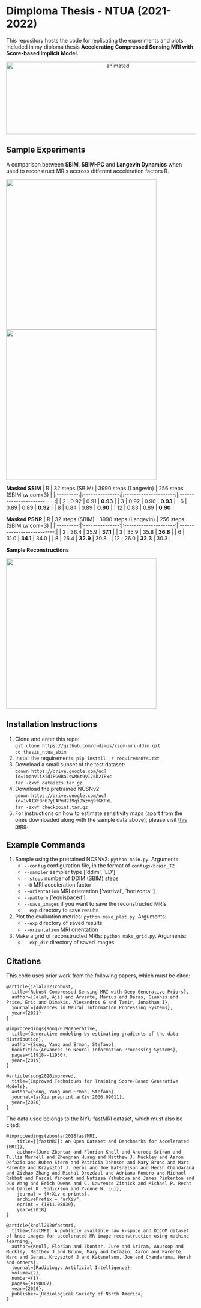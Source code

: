 # Dimploma Thesis - NTUA (2021-2022)

This repository hosts the code for replicating the experiments and plots included in my diploma thesis **Accelerating Compressed Sensing MRI with Score-based Implicit Model**.

<p align="center">
  <img width="579" height="193"  alt="animated" src="https://github.com/d-dimos/thesis_ntua_sbim/blob/main/assets/32stepsMRI_comp.gif">
</p>

## Sample Experiments
A comparison between **SBIM**, **SBIM-PC** and **Langevin Dynamics** when used to reconstruct MRIs accross different acceleration factors R.
 
<p float="left">
  <img src="https://github.com/d-dimos/thesis_ntua_sbim/blob/main/assets/ssim_vert.png" width="400" />
  <img src="https://github.com/d-dimos/thesis_ntua_sbim/blob/main/assets/psnr_vert.png" width="400" /> 
</p>

**Masked SSIM**
| R | 32 steps (SBIM) | 3990 steps (Langevin) | 256 steps (SBIM \w corr=3) |
|:---------:|:---------------:|:---------------------:|:--------------------------:|
|     2     |      0.92       |         0.91          |          **0.93**          |
|     3     |      0.92       |         0.90          |          **0.93**          |
|     6     |      0.89       |         0.89          |          **0.92**          |
|     8     |      0.84       |         0.89          |          **0.90**          |
|    12     |      0.83       |         0.89          |          **0.90**          |

**Masked PSNR**
| R | 32 steps (SBIM) | 3990 steps (Langevin) | 256 steps (SBIM \w corr=3) |
|:---------:|:---------------:|:---------------------:|:--------------------------:|
|     2     |      36.4       |         35.9          |          **37.1**          |
|     3     |      35.9       |         35.8          |          **36.8**          |
|     6     |      31.0       |         **34.1**          |          34.0          |
|     8     |      26.4       |         **32.9**          |          30.8          |
|    12     |      26.0       |         **32.3**          |          30.3          |

**Sample Reconstructions**
<p float="center">
  <img src="https://github.com/d-dimos/thesis_ntua_sbim/blob/main/assets/brains_grid.png" width="400" />
</p>

## Installation Instructions

1. Clone and enter this repo: <br />
  `git clone https://github.com/d-dimos/csgm-mri-ddim.git` <br />
  `cd thesis_ntua_sbim`
2. Install the requirements: `pip install -r requirements.txt`
3. Download a small subset of the test dataset: <br />
  `gdown https://drive.google.com/uc?id=1mpnV1iXid1PG0RaJswM6t9yI76b2IPxc` <br />
  `tar -zxvf datasets.tar.gz`
4. Download the pretrained NCSNv2: <br />
  `gdown https://drive.google.com/uc?id=1vAIXf8n67yEAPmH2I9qiDWzmq9fGKPYL` <br />
  `tar -zxvf checkpoint.tar.gz`
5. For instructions on how to estimate sensitivity maps (apart from the ones downloaded along with the sample data above), please visit [this repo](https://github.com/utcsilab/csgm-mri-langevin).


## Example Commands
1. Sample using the pretrained NCSNv2: `python main.py`. Arguments:
   - `--config` configuration file, in the format of `configs/brain_T2`
   - `--sampler` sampler type ['ddim', 'LD']
   - `--steps` number of DDIM (SBIM) steps
   - `--R` MRI acceleration factor
   - `--orientation` MRI orientation ['vertival', 'horizontal']
   - `--pattern` ['equispaced']
   - `--save_images` if you want to save the reconstructed MRIs
   - `--exp` directory to save results
3. Plot the evaluation metrics: `python make_plot.py`. Arguments:
   - `--exp` directory of saved results
   - `--orientation` MRI orientation
4. Make a grid of reconstructed MRIs: `python make_grid.py`. Arguments:
   - `--exp_dir` directory of saved images

    
## Citations

This code uses prior work from the following papers, which must be cited:
```
@article{jalal2021robust,
  title={Robust Compressed Sensing MRI with Deep Generative Priors},
  author={Jalal, Ajil and Arvinte, Marius and Daras, Giannis and Price, Eric and Dimakis, Alexandros G and Tamir, Jonathan I},
  journal={Advances in Neural Information Processing Systems},
  year={2021}
}

@inproceedings{song2019generative,
  title={Generative modeling by estimating gradients of the data distribution},
  author={Song, Yang and Ermon, Stefano},
  booktitle={Advances in Neural Information Processing Systems},
  pages={11918--11930},
  year={2019}
}

@article{song2020improved,
  title={Improved Techniques for Training Score-Based Generative Models},
  author={Song, Yang and Ermon, Stefano},
  journal={arXiv preprint arXiv:2006.09011},
  year={2020}
}
```

The data used belongs to the NYU fastMRI dataset, which must also be cited:
```
@inproceedings{zbontar2018fastMRI,
    title={{fastMRI}: An Open Dataset and Benchmarks for Accelerated {MRI}},
    author={Jure Zbontar and Florian Knoll and Anuroop Sriram and Tullie Murrell and Zhengnan Huang and Matthew J. Muckley and Aaron Defazio and Ruben Stern and Patricia Johnson and Mary Bruno and Marc Parente and Krzysztof J. Geras and Joe Katsnelson and Hersh Chandarana and Zizhao Zhang and Michal Drozdzal and Adriana Romero and Michael Rabbat and Pascal Vincent and Nafissa Yakubova and James Pinkerton and Duo Wang and Erich Owens and C. Lawrence Zitnick and Michael P. Recht and Daniel K. Sodickson and Yvonne W. Lui},
    journal = {ArXiv e-prints},
    archivePrefix = "arXiv",
    eprint = {1811.08839},
    year={2018}
}

@article{knoll2020fastmri,
  title={fastMRI: A publicly available raw k-space and DICOM dataset of knee images for accelerated MR image reconstruction using machine learning},
  author={Knoll, Florian and Zbontar, Jure and Sriram, Anuroop and Muckley, Matthew J and Bruno, Mary and Defazio, Aaron and Parente, Marc and Geras, Krzysztof J and Katsnelson, Joe and Chandarana, Hersh and others},
  journal={Radiology: Artificial Intelligence},
  volume={2},
  number={1},
  pages={e190007},
  year={2020},
  publisher={Radiological Society of North America}
}
```

